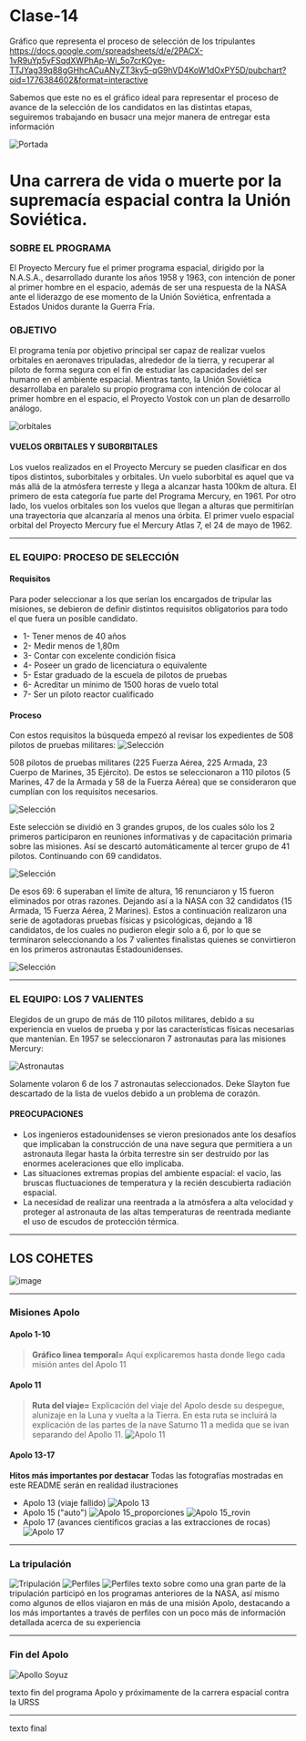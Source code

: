 # Clase-14

Gráfico que representa el proceso de selección de los tripulantes
https://docs.google.com/spreadsheets/d/e/2PACX-1vR9uYp5yFSqdXWPhAp-Wi_5o7crKOye-TTJYag39q88gGHhcACuANyZT3ky5-qG9hVD4KoW1dOxPY5D/pubchart?oid=1776384602&format=interactive

Sabemos que este no es el gráfico ideal para representar el proceso de avance de la selección de los candidatos en las distintas etapas, seguiremos trabajando en busacr una mejor manera de entregar esta información

![Portada](https://github.com/ProyectoMercury/Clase-14/blob/main/img/portada.jpg?raw=true)
# Una carrera de vida o muerte por la supremacía espacial contra la Unión Soviética.
 

### SOBRE EL PROGRAMA

El Proyecto Mercury fue el primer programa espacial, dirigido por la N.A.S.A., desarrollado durante los años 1958 y 1963, con intención de poner al primer hombre en el espacio, además de ser una respuesta de la NASA ante el liderazgo de ese momento de la Unión Soviética, enfrentada a Estados Unidos durante la Guerra Fría. 

### OBJETIVO

El programa tenía por objetivo principal ser capaz de realizar vuelos orbitales en aeronaves tripuladas, alrededor de la tierra, y recuperar al piloto de forma segura con el fin de estudiar las capacidades del ser humano en el ambiente espacial. 
Mientras tanto, la Unión Soviética desarrollaba en paralelo su propio programa con intención de colocar al primer hombre en el espacio, el Proyecto Vostok con un plan de desarrollo análogo.

![orbitales](https://github.com/ProyectoMercury/Clase-14/blob/main/img/orbital.jpg?raw=true)
#### VUELOS ORBITALES Y SUBORBITALES

Los vuelos realizados en el Proyecto Mercury se pueden clasificar en dos tipos distintos, suborbitales y orbitales.
Un vuelo suborbital es aquel que va más allá de la atmósfera terreste y llega a alcanzar hasta 100km de altura. El primero de esta categoría fue parte del Programa Mercury, en 1961. Por otro lado, los vuelos orbitales son los vuelos que  llegan a alturas que permitirían una trayectoria que alcanzaría al menos una órbita. El primer vuelo espacial orbital del Proyecto Mercury fue el Mercury Atlas 7, el 24 de mayo de 1962.


---
### EL EQUIPO: PROCESO DE SELECCIÓN
#### Requisitos

Para poder seleccionar a los que serían los encargados de tripular las misiones, se debieron de definir distintos requisitos obligatorios para todo el que fuera un posible candidato.
- 1- Tener menos de 40 años
- 2- Medir menos de 1,80m
- 3- Contar con excelente condición física
- 4- Poseer un grado de licenciatura o equivalente
- 5- Estar graduado de la escuela de pilotos de pruebas
- 6- Acreditar un mínimo de 1500 horas de vuelo total
- 7- Ser un piloto reactor cualificado

#### Proceso

Con estos requisitos la búsqueda empezó al revisar los expedientes de 508 pilotos de pruebas militares:
![Selección](https://github.com/ProyectoMercury/Clase-14/blob/main/svg/seleccion1.svg?raw=true)

508 pilotos de pruebas militares (225 Fuerza Aérea, 225 Armada, 23 Cuerpo de Marines, 35 Ejército).
De estos se seleccionaron a 110 pilotos  (5 Marines, 47 de la Armada y 58 de la Fuerza Aérea) que se consideraron que cumplían con los requisitos necesarios. 

![Selección](https://github.com/ProyectoMercury/Clase-14/blob/main/svg/seleccion2.svg?raw=true)

Este selección se dividió en 3 grandes grupos, de los cuales sólo los 2 primeros participaron en reuniones informativas y de capacitación primaria sobre las misiones. Así se descartó automáticamente al tercer grupo de 41 pilotos. Continuando con 69 candidatos.

![Selección](https://github.com/ProyectoMercury/Clase-14/blob/main/svg/seleccion3.svg?raw=true)

De esos 69: 6 superaban el límite de altura, 16 renunciaron y 15 fueron eliminados por otras razones. Dejando así a la NASA con 32 candidatos (15 Armada, 15 Fuerza Aérea, 2 Marines). Estos a continuación realizaron una serie de agotadoras pruebas físicas y psicológicas, dejando a 18 candidatos, de los cuales no pudieron elegir solo a 6, por lo que se terminaron seleccionando a los 7 valientes finalistas quienes se convirtieron en los primeros astronautas Estadounidenses.

![Selección](https://github.com/ProyectoMercury/Clase-14/blob/main/svg/seleccion4.svg?raw=true)

--- 

### EL EQUIPO: LOS 7 VALIENTES
Elegidos de un grupo de más de 110 pilotos militares, debido a su experiencia en vuelos de prueba y por las características físicas necesarias que mantenían. En 1957 se seleccionaron 7 astronautas para las misiones Mercury:

![Astronautas](https://github.com/ProyectoMercury/Clase-14/blob/main/img/astronautas.jpg?raw=true)

Solamente volaron 6 de los 7 astronautas seleccionados. Deke Slayton fue descartado de la lista de vuelos debido a un problema de corazón.

#### PREOCUPACIONES

- Los ingenieros estadounidenses se vieron presionados ante los desafíos que implicaban la construcción de una nave segura que permitiera a un astronauta llegar hasta la órbita terrestre sin ser destruido por las enormes aceleraciones que ello implicaba. 
- Las situaciones extremas propias del ambiente espacial: el vacío, las bruscas fluctuaciones de temperatura y la recién descubierta radiación espacial. 
- La necesidad de realizar una reentrada a la atmósfera a alta velocidad y proteger al astronauta de las altas temperaturas de reentrada mediante el uso de escudos de protección térmica.

--- 

## LOS COHETES

![image](https://user-images.githubusercontent.com/111382126/197552233-255123ac-d9c6-4b7f-8539-aa7cac3fa9a8.png)


---


### Misiones Apolo
#### Apolo 1-10
>**Gráfico linea temporal=** Aquí explicaremos hasta donde llego cada misión antes del Apolo 11


#### Apolo 11
>**Ruta del viaje=** Explicación del viaje del Apolo desde su despegue, alunizaje en la Luna y vuelta a la Tierra. En esta ruta se incluirá la explicación de las partes de la nave Saturno 11 a medida que se ivan separando del Apollo 11.
![Apolo 11](https://raw.githubusercontent.com/Programa-Apolo/clase-14/main/img/Ruta-01.jpg)


#### Apolo 13-17
**Hitos más importantes por destacar**
Todas las fotografías mostradas en este README serán en realidad ilustraciones

- Apolo 13 (viaje fallido)
![Apolo 13](https://github.com/Programa-Apolo/clase-14/blob/main/img/Apolo%2013.jpeg?raw=true)
- Apolo 15 ("auto")
![Apolo 15_proporciones](https://raw.githubusercontent.com/Programa-Apolo/clase-14/5ef65aa44761b30f93764e798389a3199da55556/svg/proporcion%20rovin%202.svg)
![Apolo 15_rovin](https://raw.githubusercontent.com/Programa-Apolo/clase-14/5ef65aa44761b30f93764e798389a3199da55556/svg/rover.svg)
- Apolo 17 (avances cientificos gracias a las extracciones de rocas)
![Apolo 17](https://github.com/Programa-Apolo/clase-14/blob/main/img/Piedras.jpeg?raw=true)

---


### La tripulación
![Tripulación](https://raw.githubusercontent.com/Programa-Apolo/clase-14/99dce36fa2a3efff3b9642ffad4a75205d23e41c/svg/Tripulacion_cantidad.svg)
![Perfiles](https://github.com/Programa-Apolo/clase-14/blob/main/img/perfiles.jpg?raw=true)
![Perfiles](https://raw.githubusercontent.com/Programa-Apolo/clase-14/e093cd07e0dc1b5b88f0fe1b1fc268a479cbeb3d/svg/P1.svg)
texto sobre como una gran parte de la tripulación participó en los programas anteriores de la NASA, así mismo como algunos de ellos viajaron en más de una misión Apolo, destacando a los más importantes a través de perfiles con un poco más de información detallada acerca de su experiencia


---


### Fin del Apolo
![Apollo Soyuz](https://github.com/Programa-Apolo/clase-14/blob/main/img/soyuz.jpg?raw=true)

texto fin del programa Apolo y próximamente de la carrera espacial contra la URSS


---

texto final

